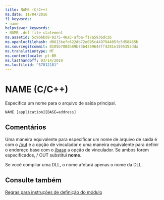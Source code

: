 ```yaml
---
title: NAME (C/C++)
ms.date: 11/04/2016
f1_keywords:
- name
helpviewer_keywords:
- NAME .def file statement
ms.assetid: 5c9b6bd8-9275-46a5-afba-f17a5936dc26
ms.openlocfilehash: d0813befc622db72e095c449794405fc5d58465b
ms.sourcegitcommit: 8105b7003b89b73b4359644ff4281e1595352dda
ms.translationtype: MT
ms.contentlocale: pt-BR
ms.lasthandoff: 03/14/2019
ms.locfileid: "57812181"
---
```

# <a name="name-cc"></a>NAME (C/C++)

Especifica um nome para o arquivo de saída principal.

```
NAME [application][BASE=address]
```

## <a name="remarks"></a>Comentários

Uma maneira equivalente para especificar um nome de arquivo de saída é com o [/out](out-output-file-name.md) é a opção de vinculador e uma maneira equivalente para definir o endereço base com o [/base](base-base-address.md) a opção de vinculador. Se ambos forem especificados, / OUT substitui **nome**.

Se você compilar uma DLL, o nome afetará apenas o nome da DLL.

## <a name="see-also"></a>Consulte também

[Regras para instruções de definição do módulo](rules-for-module-definition-statements.md)
